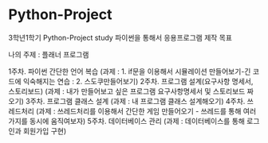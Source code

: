 # Python-Project

3학년1학기 Python-Project study
파이썬을 통해서 응용프로그램 제작 목표

나의 주제 : 플래너 프로그램

1주차. 파이썬 간단한 언어 복습
    (과제 : 1. if문을 이용해서 시뮬레이션 만들어보기-긴 코드에 익숙해지는 연습
          : 2. 스도쿠만들어보기)
2주차. 프로그램 설계(요구사항 명세서, 스토리보드)
    (과제 : 내가 만들어보고 싶은 프로그램 요구사항명세서 및 스토리보드 짜오기)
3주차. 프로그램 클래스 설계
    (과제 : 내 프로그램 클래스 설계해오기)
4주차. 쓰레드처리 
    (과제 : 쓰레드처리를 이용해서 간단한 게임 만들어오기 - 쓰레드를 통해 여러가지를 동시에 움직여보자)
5주차. 데이터베이스 관리
    (과제 : 데이터베이스를 통해 로그인과 회원가입 구현)
